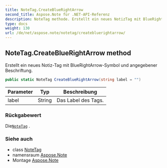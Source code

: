 ```yaml
---
title: NoteTag.CreateBlueRightArrow
second_title: Aspose.Note für .NET-API-Referenz
description: NoteTag methode. Erstellt ein neues NotizTag mit BlueRightArrowSymbol und angegebener Beschriftung.
type: docs
weight: 130
url: /de/net/aspose.note/notetag/createbluerightarrow/
---
```

## NoteTag.CreateBlueRightArrow method

Erstellt ein neues Notiz-Tag mit BlueRightArrow-Symbol und angegebener Beschriftung.

```csharp
public static NoteTag CreateBlueRightArrow(string label = "")
```

| Parameter | Typ | Beschreibung |
| --- | --- | --- |
| label | String | Das Label des Tags. |

### Rückgabewert

Die[`NoteTag`](../) .

### Siehe auch

* class [NoteTag](../)
* namensraum [Aspose.Note](../../notetag/)
* Montage [Aspose.Note](../../../)


